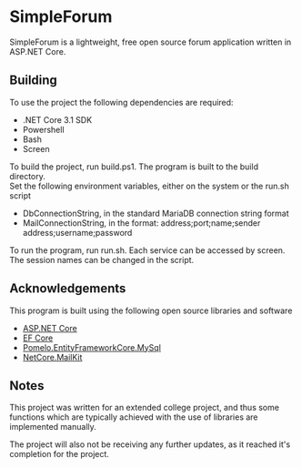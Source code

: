 ﻿# SimpleForum
SimpleForum is a lightweight, free open source forum application written in ASP.NET Core.

## Building
To use the project the following dependencies are required:
- .NET Core 3.1 SDK
- Powershell
- Bash
- Screen

To build the project, run build.ps1. The program is built to the build directory.<br>
Set the following environment variables, either on the system or the run.sh script
- DbConnectionString, in the standard MariaDB connection string format
- MailConnectionString, in the format: address;port;name;sender address;username;password

To run the program, run run.sh. Each service can be accessed by screen. The session names can be changed in the script. 

## Acknowledgements
This program is built using the following open source libraries and software
- [ASP.NET Core](https://github.com/dotnet/aspnetcore)
- [EF Core](https://github.com/dotnet/efcore)
- [Pomelo.EntityFrameworkCore.MySql](https://github.com/PomeloFoundation/Pomelo.EntityFrameworkCore.MySql)
- [NetCore.MailKit](https://github.com/myloveCc/NETCore.MailKit)

## Notes
This project was written for an extended college project, and thus some functions which are typically achieved with the use of libraries are implemented manually.

The project will also not be receiving any further updates, as it reached it's completion for the project.